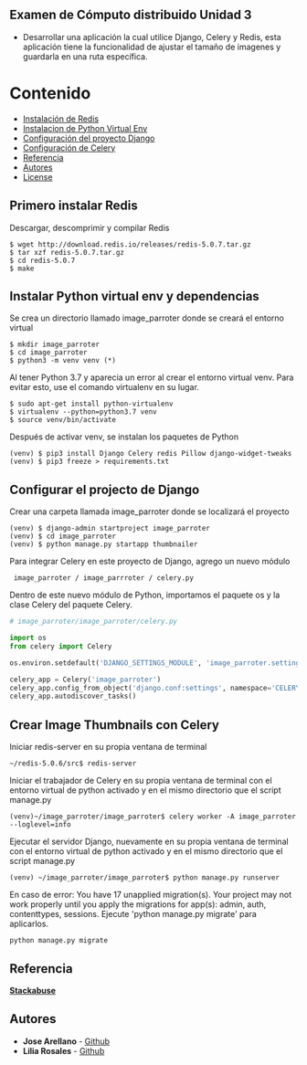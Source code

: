 ## Examen de Cómputo distribuido Unidad 3
- Desarrollar una aplicación la cual utilice Django, Celery y Redis, esta aplicación tiene la funcionalidad de ajustar el tamaño de imagenes y guardarla en una ruta específica.
# Contenido
- [Instalación de Redis](#primero-instalar-redis)
- [Instalacion de Python Virtual Env](#instalar-python-virtual-env-y-dependencias)
- [Configuración del proyecto Django](#configurar-el-projecto-de-django)
- [Configuración de Celery](#crear-image-thumbnails-con-celery)
- [Referencia](#referencia)
- [Autores](#autores)
- [License](#license)

## Primero instalar Redis 
Descargar, descomprimir y compilar Redis
```
$ wget http://download.redis.io/releases/redis-5.0.7.tar.gz
$ tar xzf redis-5.0.7.tar.gz
$ cd redis-5.0.7
$ make
```

## Instalar Python virtual env y dependencias	
Se crea un directorio llamado image_parroter donde se creará el entorno virtual	
```
$ mkdir image_parroter
$ cd image_parroter
$ python3 -m venv venv (*)
```
Al tener Python 3.7 y aparecia un error al crear el entorno virtual venv. Para evitar esto, use el comando virtualenv en su lugar.
```
$ sudo apt-get install python-virtualenv
$ virtualenv --python=python3.7 venv
$ source venv/bin/activate
```

Después de activar venv, se instalan los paquetes de Python 
```
(venv) $ pip3 install Django Celery redis Pillow django-widget-tweaks
(venv) $ pip3 freeze > requirements.txt
```
## Configurar el projecto de Django
Crear una carpeta llamada image_parroter donde se localizará el proyecto
```
(venv) $ django-admin startproject image_parroter
(venv) $ cd image_parroter
(venv) $ python manage.py startapp thumbnailer
```
Para integrar Celery en este proyecto de Django, agrego un nuevo módulo 
```
 image_parroter / image_parrroter / celery.py
 ```
Dentro de este nuevo módulo de Python, importamos el paquete os y la clase Celery del paquete Celery.
```python
# image_parroter/image_parroter/celery.py

import os
from celery import Celery

os.environ.setdefault('DJANGO_SETTINGS_MODULE', 'image_parroter.settings')

celery_app = Celery('image_parroter')
celery_app.config_from_object('django.conf:settings', namespace='CELERY')
celery_app.autodiscover_tasks()
```
## Crear Image Thumbnails con Celery

Iniciar redis-server en su propia ventana de terminal
```
~/redis-5.0.6/src$ redis-server
```
Iniciar el trabajador de Celery en su propia ventana de terminal con el entorno virtual de python activado y en el mismo directorio que el script manage.py
```
(venv)~/image_parroter/image_parroter$ celery worker -A image_parroter --loglevel=info
```
Ejecutar el servidor Django, nuevamente en su propia ventana de terminal con el entorno virtual de python activado y en el mismo directorio que el script manage.py
```
(venv) ~/image_parroter/image_parroter$ python manage.py runserver
```
En caso de error:
You have 17 unapplied migration(s). Your project may not work properly until you apply the migrations for app(s): admin, auth, contenttypes, sessions.
Ejecute 'python manage.py migrate' para aplicarlos.
```
python manage.py migrate
```
## Referencia
<a href="https://stackabuse.com/asynchronous-tasks-in-django-with-redis-and-celery/" target="_blank">**Stackabuse**</a>

## Autores
* **Jose Arellano** - [Github](https://github.com/Arellano1995)
* **Lilia Rosales** - [Github](https://github.com/liliarsis)

